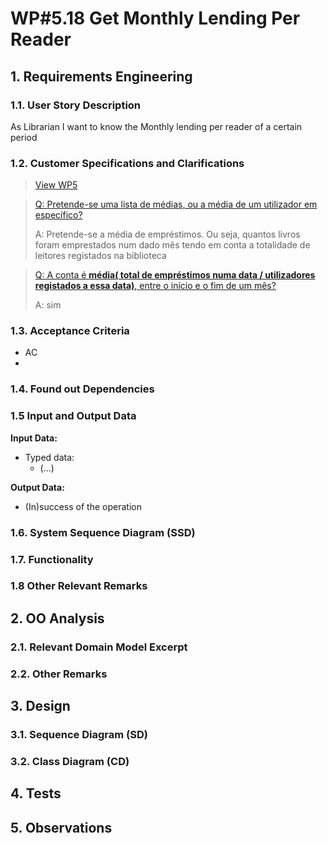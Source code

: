 # WP#5.18 Get Monthly Lending Per Reader
## 1. Requirements Engineering
### 1.1. User Story Description

As Librarian I want to know the Monthly lending per reader of a certain period

### 1.2. Customer Specifications and Clarifications

>[View WP5](../WP5-Lendings.md/#12-customer-specifications-and-clarifications)

>[Q: Pretende-se uma lista de médias, ou a média de um utilizador em específico? ](https://moodle.isep.ipp.pt/mod/forum/discuss.php?d=29859#p37874)
>
>A:  Pretende-se a média de empréstimos. Ou seja, quantos livros foram emprestados num dado mês tendo em conta a totalidade de leitores registados na biblioteca

>[Q: A conta é **média( total de empréstimos numa data / utilizadores registados a essa data)**, entre o início e o fim de um mês?
](https://moodle.isep.ipp.pt/mod/forum/discuss.php?d=29859#p38059)
>
>A: sim


### 1.3. Acceptance Criteria
- AC
- 
### 1.4. Found out Dependencies
### 1.5 Input and Output Data

**Input Data:**

* Typed data:
  * (...)

**Output Data:**

* (In)success of the operation


### 1.6. System Sequence Diagram (SSD)
### 1.7. Functionality
### 1.8 Other Relevant Remarks
## 2. OO Analysis
### 2.1. Relevant Domain Model Excerpt
### 2.2. Other Remarks
## 3. Design
### 3.1. Sequence Diagram (SD)

[//]: # (<img src="Ph1-15-LendBook-SD-WP_4A_15_Lend_Book.svg" alt="WP_4A_15_Lend_Book">)

### 3.2. Class Diagram (CD)
## 4. Tests
## 5. Observations
